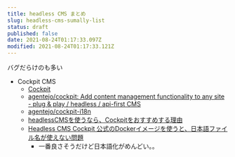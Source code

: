 ```yaml
---
title: headless CMS まとめ
slug: headless-cms-sumally-list
status: draft
published: false
date: 2021-08-24T01:17:33.097Z
modified: 2021-08-24T01:17:33.121Z
---
```

バグだらけのも多い

- Cockpit CMS
  - [Cockpit](https://getcockpit.com/)
  - [agentejo/cockpit: Add content management functionality to any site - plug & play / headless / api-first CMS](https://github.com/agentejo/cockpit)
  - [agentejo/cockpit-i18n](https://github.com/agentejo)
  - [headlessCMSを使うなら、Cockpitをおすすめする理由](https://blog.bagooon.com/?p=1765)
  - [Headless CMS Cockpit 公式のDockerイメージを使うと、日本語ファイル名が使えない問題](https://blog.bagooon.com/?p=1641)
    - 一番良さそうだけど日本語化がめんどい。。
